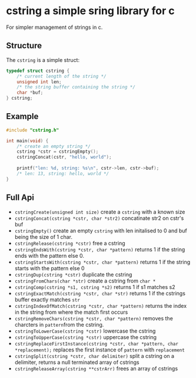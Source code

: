 # cstring a simple sring library for c

For simpler management of strings in c.

## Structure

The `cstring` is a simple struct:

```c
typedef struct cstring {
    /* current length of the string */
    unsigned int len;
    /* the string buffer containing the string */
    char *buf;
} cstring;
```

## Example
```c
#include "cstring.h"

int main(void) {
    /* create an empty string */
    cstring *cstr = cstringEmpty();
	cstringConcat(cstr, "hello, world");
    
    printf("len: %d, string: %s\n", cstr->len, cstr->buf);
    /* len: 13, string: hello, world */
}
```

## Full Api
- `cstringCreate(unsigned int size)` create a `cstring` with a known size
- `cstringConcat(cstring *cstr, char *str2)` concatinate str2 on cstr's buf
- `cstringEmpty()` create an empty `cstring` with len initalised to 0 and buf being the size of 1 char.
- `cstringRelease(cstring *cstr)` free a cstring
- `cstringEndsWith(cstring *cstr, char *pattern)` returns 1 if the string ends with the pattern else 0.
- `cstringStartsWith(cstring *cstr, char *pattern)` returns 1 if the string starts with the pattern else 0
- `cstringDup(cstring *cstr)` duplicate the cstring
- `cstringFromChars(char *str)` create a cstring from `char *`
- `cstringComp(cstring *s1, cstring *s2)` returns 1 if s1 matches s2
- `cstringExactMatch(cstring *cstr, char *str)` returns 1 if the cstrings buffer exactly matches `str`
- `cstringIndexOfMatch(cstring *cstr, char *pattern)` returns the index in the string from where the match first occurs
- `cstringRemoveChars(cstring *cstr, char *pattern)` removes the charcters in `pattern`from the cstring.
- `cstringToLowerCase(cstring *cstr)` lowercase the cstring
- `cstringToUpperCase(cstring *cstr)` uppercase the cstring
- `cstringReplaceFirstInstance(cstring *cstr, char *pattern, char *replacement);` replaces the first instance of `pattern` with `replacement`
- `cstringSplit(cstring *cstr, char delimiter)` split a cstring on a delimiter, returns a null terminated array of cstrings
- `cstringReleaseArray(cstring **cstrArr)` frees an array of cstrings
